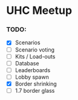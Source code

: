 # UHC Meetup

### TODO:
- [x] Scenarios
- [ ] Scenario voting
- [ ] Kits / Load-outs
- [ ] Database
- [ ] Leaderboards
- [ ] Lobby spawn
- [x] Border shrinking
- [ ] 1.7 border glass
